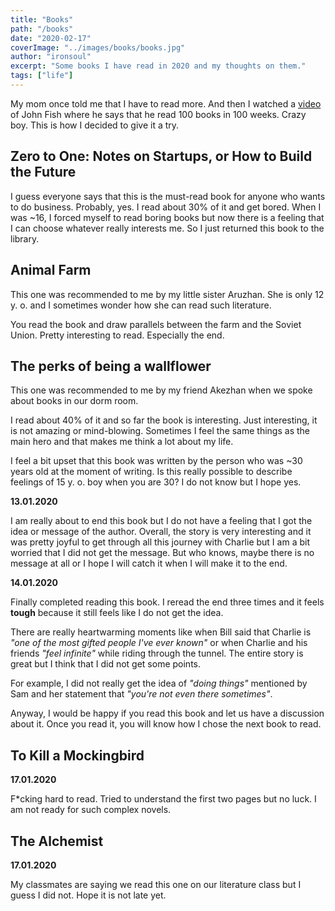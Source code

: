 ```yaml
---
title: "Books"
path: "/books"
date: "2020-02-17"
coverImage: "../images/books/books.jpg"
author: "ironsoul"
excerpt: "Some books I have read in 2020 and my thoughts on them."
tags: ["life"]
---
```


My mom once told me that I have to read more. And then I watched a [video](https://www.youtube.com/watch?v=AYOZpDg6Oj0) of John Fish where he says that he read 100 books in 100 weeks. Crazy boy. This is how I decided to give it a try.

## Zero to One: Notes on Startups, or How to Build the Future

I guess everyone says that this is the must-read book for anyone who wants to do business. Probably, yes. I read about 30% of it and get bored. When I was ~16, I forced myself to read boring books but now there is a feeling that I can choose whatever really interests me. So I just returned this book to the library.

## Animal Farm

This one was recommended to me by my little sister Aruzhan. She is only 12 y. o. and I sometimes wonder how she can read such literature.

You read the book and draw parallels between the farm and the Soviet Union. Pretty interesting to read. Especially the end.

## The perks of being a wallflower

This one was recommended to me by my friend Akezhan when we spoke about books in our dorm room. 

I read about 40% of it and so far the book is interesting. Just interesting, it is not amazing or mind-blowing. Sometimes I feel the same things as the main hero and that makes me think a lot about my life.

I feel a bit upset that this book was written by the person who was ~30 years old at the moment of writing. Is this really possible to describe feelings of 15 y. o. boy when you are 30? I do not know but I hope yes.

**13.01.2020**

I am really about to end this book but I do not have a feeling that I got the idea or message of the author. Overall, the story is very interesting and it was pretty joyful to get through all this journey with Charlie but I am a bit worried that I did not get the message. But who knows, maybe there is no message at all or I hope I will catch it when I will make it to the end.

**14.01.2020**

Finally completed reading this book. I reread the end three times and it feels **tough** because it still feels like I do not get the idea.

There are really heartwarming moments like when Bill said that Charlie is _"one of the most gifted people I've ever known"_ or when Charlie and his friends _"feel infinite"_ while riding through the tunnel. The entire story is great but I think that I did not get some points. 

For example, I did not really get the idea of _"doing things"_ mentioned by Sam and her statement that _"you're not even there sometimes"_.

Anyway, I would be happy if you read this book and let us have a discussion about it. Once you read it, you will know how I chose the next book to read.

## To Kill a Mockingbird

**17.01.2020** 

F*cking hard to read. Tried to understand the first two pages but no luck. I am not ready for such complex novels.

## The Alchemist

**17.01.2020**

My classmates are saying we read this one on our literature class but I guess I did not. Hope it is not late yet.